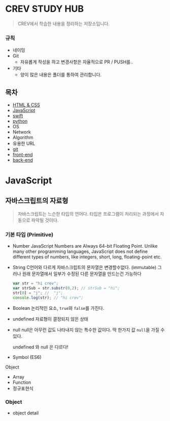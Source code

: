 # CREV STUDY HUB
> CREV에서 학습한 내용을 정리하는 저장소입니다.

### 규칙
- 네이밍 
- Git
  - 자유롭게 작성을 하고 변경사항은 자율적으로 PR / PUSH를..
- 기타 
  - 양이 많은 내용은 폴더를 통하여 관리합니다.


## 목차
- [HTML & CSS](#HTML&CSS)
- [JavaScript](#javascript)
- [swift](#swfit)
- [python](#python)
- OS
- Network
- Algorithm
- 유용한 URL
- [git](#git)
- [front-end](#front-end) 
- [back-end](#front-end) 

# JavaScript
## 자바스크립트의 자료형
> 자바스크립트는 느슨한 타입의 언어다.
타입은 프로그램이 처리되는 과정에서 자동으로 파악될 것이다.
 
### 기본 타입 (Primitive)
- Number
  JavaScript Numbers are Always 64-bit Floating Point. Unlike many other programming languages, JavaScript does not define different types of numbers, like integers, short, long, floating-point etc.
- String
  C언어와 다르게 자바스크립트의 문자열은 변경할수없다. (immutable)
  그러나 원래 문자열에서 일부가 수정된 다른 문자열을 만드는건 가능하다
  ````js
  var str = "hi crev";
  var strSub = str.substr(0,2); // strSub = "hi";
  str[0] = "j"; //  "j";
  console.log(str); // "hi crev";
  ````
- Boolean
  논리적인 요소, ``true``와 ``false``를 가진다.
- undefined
  자료형이 결정되지 않은 상태 
- null 
  null은 아무런 값도 나타내지 않는 특수한 값이다.
  딱 한가지 값 ``null``을 가질 수 있다.

  undefined 와 null 은 다르다!
- Symbol (ES6)

Object
- Array
- Function
- 정규표현식


### Object
- object detail
